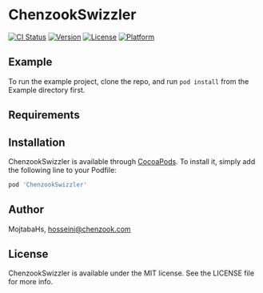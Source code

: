 # ChenzookSwizzler

[![CI Status](https://img.shields.io/travis/MojtabaHs/ChenzookSwizzler.svg?style=flat)](https://travis-ci.org/MojtabaHs/ChenzookSwizzler)
[![Version](https://img.shields.io/cocoapods/v/ChenzookSwizzler.svg?style=flat)](https://cocoapods.org/pods/ChenzookSwizzler)
[![License](https://img.shields.io/cocoapods/l/ChenzookSwizzler.svg?style=flat)](https://cocoapods.org/pods/ChenzookSwizzler)
[![Platform](https://img.shields.io/cocoapods/p/ChenzookSwizzler.svg?style=flat)](https://cocoapods.org/pods/ChenzookSwizzler)

## Example

To run the example project, clone the repo, and run `pod install` from the Example directory first.

## Requirements

## Installation

ChenzookSwizzler is available through [CocoaPods](https://cocoapods.org). To install
it, simply add the following line to your Podfile:

```ruby
pod 'ChenzookSwizzler'
```

## Author

MojtabaHs, hosseini@chenzook.com

## License

ChenzookSwizzler is available under the MIT license. See the LICENSE file for more info.
